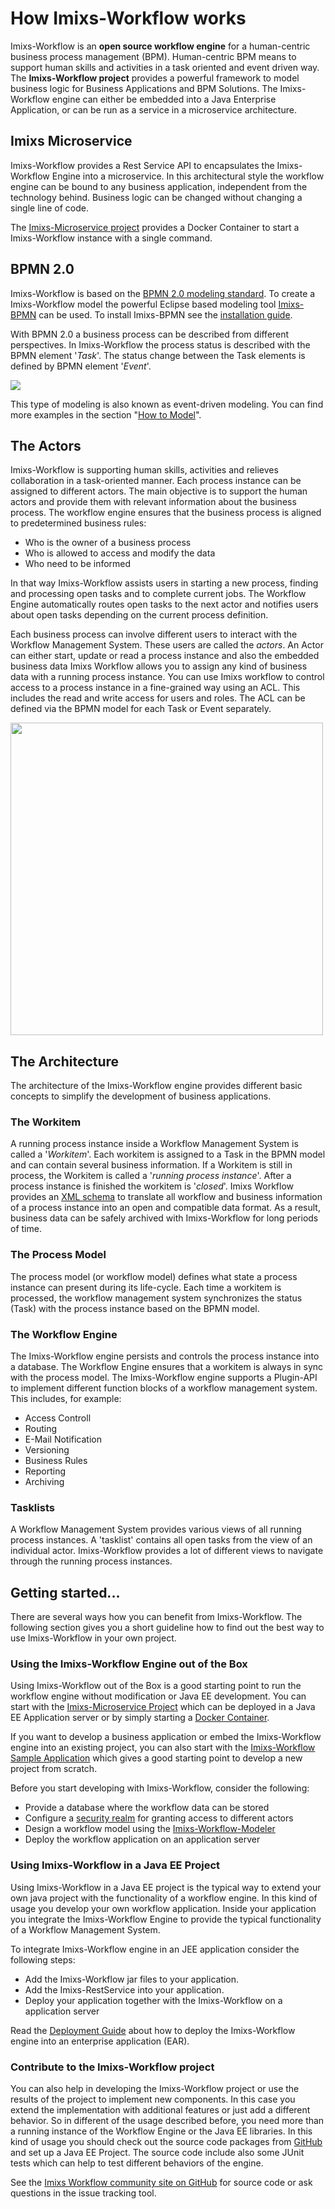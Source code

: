 # How Imixs-Workflow works

Imixs-Workflow is an **open source workflow engine** for a human-centric business process management (BPM). Human-centric BPM means to support human skills and activities in a task oriented and event driven way. The **Imixs-Workflow project** provides a powerful framework to model business logic for Business Applications and BPM Solutions. 
The Imixs-Workflow engine can either be embedded into a Java Enterprise Application, or can be run as a service in a microservice architecture.

## Imixs Microservice

Imixs-Workflow provides a Rest Service API to encapsulates the Imixs-Workflow Engine into a microservice. In this architectural style the workflow engine can be bound to any business application, independent from the technology behind. Business logic can be changed without changing a single line of code.

The [Imixs-Microservice project](https://github.com/imixs/imixs-microservice) provides a Docker Container to start a Imixs-Workflow instance with a single command. 


## BPMN 2.0

Imixs-Workflow is based on the [BPMN 2.0 modeling standard](http://www.bpmn.org/). To create a Imixs-Workflow model the
powerful Eclipse based modeling tool [Imixs-BPMN](./modelling/) can be used. To install Imixs-BPMN see the [installation guide](./modelling/install.html).

With BPMN 2.0 a business process can be described from different perspectives.
In Imixs-Workflow the process status is described with the BPMN element '_Task_'. 
The status change between the Task elements is defined by BPMN element '_Event_'.

<img src="./images/bpmn-example01.png"  />

This type of modeling is also known as event-driven modeling. You can find more examples in the section "[How to Model](.//modelling/howto.html)".



## The Actors

Imixs-Workflow is supporting human skills, activities and relieves collaboration in a task-oriented manner.
Each process instance can be assigned to different actors. 
The main objective is to support the human actors and provide them with relevant information about the business process. The workflow engine ensures that the business process is aligned to predetermined business rules:
 
  * Who is the owner of a business process
  * Who is allowed to access and modify the data
  * Who need to be informed
  
In that way Imixs-Workflow assists users in starting a new process, finding and processing open tasks and to complete current jobs. The Workflow Engine automatically routes open tasks to the next actor and notifies users about open tasks depending on the current process definition. 

Each business process can involve different users to interact with the Workflow Management System.
These users are called the *actors*. An Actor can either start, update or read a process instance and also the embedded business data
Imixs Workflow allows you to assign any kind of business data with a running process instance.
You can use Imixs workflow to control access to a process instance in a fine-grained way using an ACL. This includes the read and write access for users and roles. The ACL can be defined via the BPMN model for each Task or Event separately. 

<img src="./images/bpmn-example02.png" width="500px" />
 
## The Architecture
The architecture of the Imixs-Workflow engine provides different basic concepts to simplify the development of business applications.
 
### The Workitem
A running process instance inside a Workflow Management System is called a '*Workitem*'. Each workitem is assigned to a Task in the BPMN model and can contain several business information.
If a Workitem is still in process, the Workitem is called a '*running process instance*'. After a process instance is finished the workitem is '*closed*'. 
Imixs Workflow provides an [XML schema](core/xml/index.html) to translate all workflow and business information of a process instance into an open and compatible data format. As a result, business data can be safely archived with Imixs-Workflow for long periods of time.

### The Process Model
The process model (or workflow model) defines what state a process instance can present during its life-cycle. Each time a workitem is processed, the workflow management system synchronizes the status (Task) with the process instance based on the BPMN model.

### The Workflow Engine
The Imixs-Workflow engine persists and controls the process instance into a database. The Workflow Engine ensures that a workitem is always in sync with the process model. The Imixs-Workflow engine supports a Plugin-API to implement different function blocks of a workflow management system. 
This includes, for example: 

* Access Controll
* Routing 
* E-Mail Notification
* Versioning
* Business Rules
* Reporting 
* Archiving


### Tasklists
A Workflow Management System provides various views of all running process instances. A 'tasklist' contains all open tasks from the view of an individual actor. Imixs-Workflow provides a lot of different views to navigate through the running process instances. 
  
 
## Getting started...
There are several ways how you can benefit from Imixs-Workflow. The following section gives you a short guideline how to find out the best way to use Imixs-Workflow in your own project.
 
### Using the Imixs-Workflow Engine out of the Box
Using Imixs-Workflow out of the Box is a good starting point to run the workflow engine without modification or Java EE development. 
You can start with the [Imixs-Microservice Project](https://github.com/imixs/imixs-microservice) which can be deployed in a Java EE Application server or by simply starting a [Docker Container](https://hub.docker.com/r/imixs/imixs-microservice/). 

If you want to develop a business application or embed the Imixs-Workflow engine into an existing project, you can also start with the [Imixs-Workflow Sample Application](sampleapplication.html) which gives a good starting point to develop a new project from scratch. 

Before you start developing with Imixs-Workflow, consider the following:
 
  * Provide a database where the workflow data can be stored
  * Configure a [security realm](./deployment/security.html) for granting access to different actors
  * Design a workflow model using the [Imixs-Workflow-Modeler](./modelling/index.html) 
  * Deploy the workflow application on an application server
  


### Using Imixs-Workflow in a Java EE Project 
Using Imixs-Workflow in a Java EE project is the typical way to extend your own java project with the functionality of a workflow engine.  In this kind of usage you develop your own workflow application. Inside your application you integrate the Imixs-Workflow Engine to provide the typical functionality of a Workflow Management System. 

To integrate Imixs-Workflow engine in an JEE application consider the following steps: 
 
  * Add the Imixs-Workflow jar files to your application. 
  * Add the Imixs-RestService into your application. 
  * Deploy your application together with the Imixs-Workflow on a application server

Read the [Deployment Guide](./deployment/deployment_guide.html) about how to deploy the Imixs-Workflow engine into an enterprise application (EAR).  
   
### Contribute to the Imixs-Workflow project
You can also help in developing the Imixs-Workflow project or use the results of the project to implement new components. In this case you extend the implementation with additional features or just add a different behavior. So in different of the usage described before, you need more than a running instance of the Workflow  Engine or the Java EE libraries. In this kind of usage you should check out the source code packages from [GitHub](https://github.com/imixs/imixs-workflow) and set up a Java EE Project. The source code include also some JUnit tests which can help to test different behaviors of the engine.

See the [Imixs Workflow community site on GitHub](https://github.com/imixs/imixs-workflow) for source code or ask questions in the issue tracking tool. 

 
 